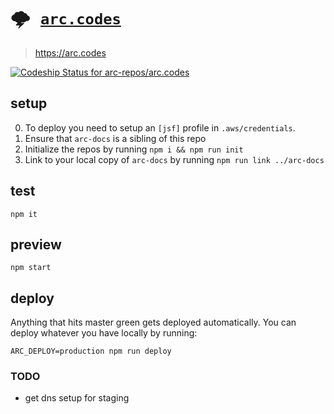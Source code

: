 # <kbd>:cloud_with_lightning: [`arc.codes`](https://arc.codes)</kbd>

> https://arc.codes

[ ![Codeship Status for arc-repos/arc.codes](https://app.codeship.com/projects/69a79dc0-4fd3-0135-6f18-062897f7455f/status?branch=master)](https://app.codeship.com/projects/234163)

## setup

0. To deploy you need to setup an `[jsf]` profile in `.aws/credentials`. 
1. Ensure that `arc-docs` is a sibling of this repo
2. Initialize the repos by running `npm i && npm run init`
3. Link to your local copy of `arc-docs` by running `npm run link ../arc-docs`

## test

```
npm it
```

## preview

```
npm start
```

## deploy

Anything that hits master green gets deployed automatically. You can deploy whatever you have locally by running:

```
ARC_DEPLOY=production npm run deploy
```

### TODO

- get dns setup for staging
